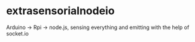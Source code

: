 extrasensorialnodeio
====================

Arduino -> Rpi -> node.js, sensing everything and emitting with the help of socket.io
